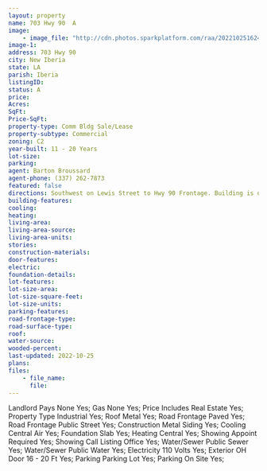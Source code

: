 ```yaml
---
layout: property
name: 703 Hwy 90  A
image:
    - image_file: "http://cdn.photos.sparkplatform.com/raa/20221025162427622730000000.jpg"
image-1:
address: 703 Hwy 90 
city: New Iberia
state: LA
parish: Iberia
listingID: 
status: A
price: 
Acres: 
SqFt: 
Price-SqFt: 
property-type: Comm Bldg Sale/Lease
property-subtype: Commercial
zoning: C2
year-built: 11 - 20 Years
lot-size: 
parking: 
agent: Barton Broussard
agent-phone: (337) 262-7873
featured: false
directions: Southwest on Lewis Street to Hwy 90 Frontage. Building is on the right.
building-features: 
cooling: 
heating: 
living-area: 
living-area-source: 
living-area-units: 
stories: 
construction-materials: 
door-features: 
electric: 
foundation-details: 
lot-features: 
lot-size-area: 
lot-size-square-feet: 
lot-size-units: 
parking-features: 
road-frontage-type: 
road-surface-type: 
roof: 
water-source: 
wooded-percent: 
last-updated: 2022-10-25
plans: 
files:
    - file_name:
      file:
---
```

Landlord Pays	None	Yes;
Gas	None	Yes;
Price Includes	Real Estate	Yes;
Property Type	Industrial	Yes;
Roof	Metal	Yes;
Road Frontage	Paved	Yes;
Road Frontage	Public Street	Yes;
Construction	Metal Siding	Yes;
Cooling	Central Air	Yes;
Foundation	Slab	Yes;
Heating	Central	Yes;
Showing	Appoint Required	Yes;
Showing	Call Listing Office	Yes;
Water/Sewer	Public Sewer	Yes;
Water/Sewer	Public Water	Yes;
Electricity	110 Volts	Yes;
Exterior	OH Door 16 - 20 Ft	Yes;
Parking	Parking Lot	Yes;
Parking	On Site	Yes;


